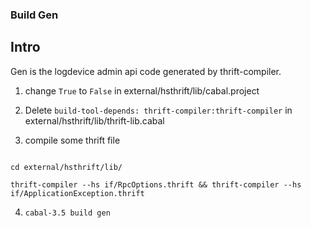### Build Gen

## Intro

Gen is the logdevice admin api code generated by thrift-compiler.

1. change `True` to `False` in external/hsthrift/lib/cabal.project

2. Delete `build-tool-depends: thrift-compiler:thrift-compiler` in external/hsthrift/lib/thrift-lib.cabal

3. compile some thrift file

```shell

cd external/hsthrift/lib/

thrift-compiler --hs if/RpcOptions.thrift && thrift-compiler --hs if/ApplicationException.thrift

```

4. `cabal-3.5 build gen`
